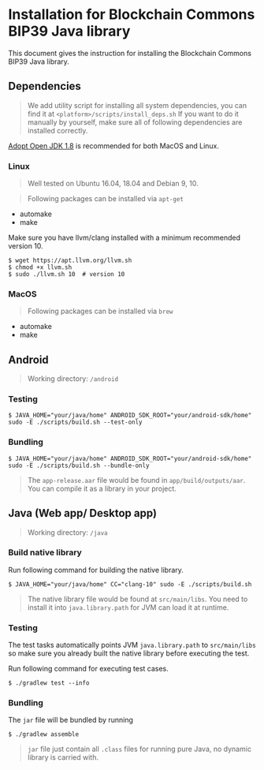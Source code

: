 # Installation for Blockchain Commons BIP39 Java library
This document gives the instruction for installing the Blockchain Commons BIP39 Java library.

## Dependencies
> We add utility script for installing all system dependencies, you can find it at `<platform>/scripts/install_deps.sh`
If you want to do it manually by yourself, make sure all of following dependencies are installed correctly. 

[Adopt Open JDK 1.8](https://github.com/AdoptOpenJDK/openjdk8-binaries/releases) is recommended for both MacOS and Linux.

### Linux
> Well tested on Ubuntu 16.04, 18.04 and Debian 9, 10.

> Following packages can be installed via `apt-get`

- automake
- make

Make sure you have llvm/clang installed with a minimum recommended version 10.

```console
$ wget https://apt.llvm.org/llvm.sh
$ chmod +x llvm.sh
$ sudo ./llvm.sh 10  # version 10
```

### MacOS
> Following packages can be installed via `brew`

- automake
- make

## Android
> Working directory: `/android`

### Testing
```console
$ JAVA_HOME="your/java/home" ANDROID_SDK_ROOT="your/android-sdk/home" sudo -E ./scripts/build.sh --test-only
```

### Bundling
```console
$ JAVA_HOME="your/java/home" ANDROID_SDK_ROOT="your/android-sdk/home" sudo -E ./scripts/build.sh --bundle-only
```

> The `app-release.aar` file would be found in `app/build/outputs/aar`. You can compile it as a library in your project.


## Java (Web app/ Desktop app)
> Working directory: `/java`

### Build native library
Run following command for building the native library.
```console
$ JAVA_HOME="your/java/home" CC="clang-10" sudo -E ./scripts/build.sh
```

> The native library file would be found at `src/main/libs`. You need to install it into `java.library.path` for JVM can load it at runtime.

### Testing
The test tasks automatically points JVM `java.library.path` to `src/main/libs` so make sure you already built the native library before executing the test.

Run following command for executing test cases.
```console
$ ./gradlew test --info
```

### Bundling
The `jar` file will be bundled by running
```console
$ ./gradlew assemble
```

> `jar` file just contain all `.class` files for running pure Java, no dynamic library is carried with.